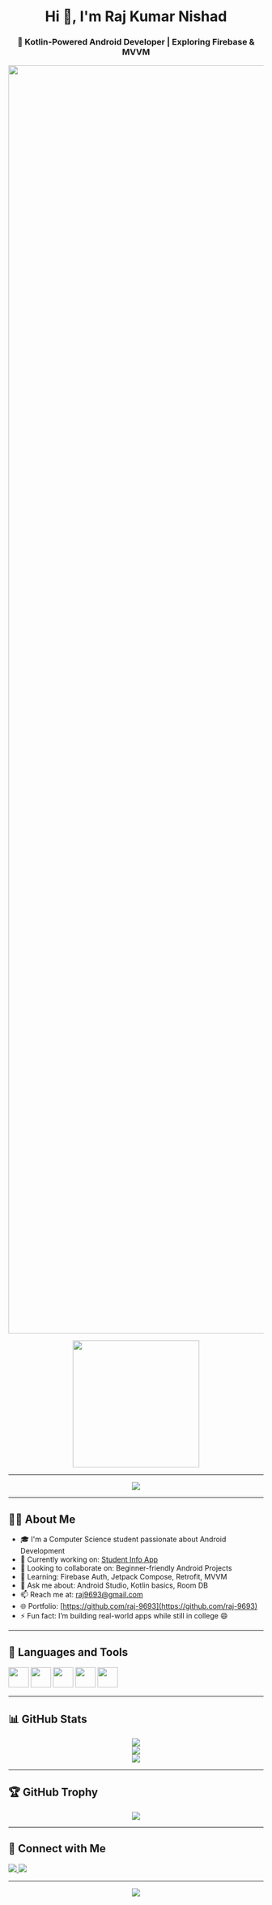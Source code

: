 
<h1 align="center">Hi 👋, I'm Raj Kumar Nishad</h1>
<h3 align="center">🚀 Kotlin-Powered Android Developer | Exploring Firebase & MVVM</h3>
<img src="https://i.postimg.cc/vmPt7Rc3/IMG-20250809-WA0114.jpg" width="2500">

<p align="center">
  <img src="https://media.giphy.com/media/qgQUggAC3Pfv687qPC/giphy.gif" width="250">
</p>

---

<p align="center">
  <img src="https://readme-typing-svg.herokuapp.com?font=Fira+Code&size=22&pause=1000&color=00F7FF&center=true&width=440&lines=Android+Developer+%7C+Kotlin+Lover;Learning+Firebase+and+MVVM;Open+to+Internships+%26+Projects!" />
</p>

---

## 🧑‍💻 About Me

- 🎓 I'm a Computer Science student passionate about Android Development
- 🔭 Currently working on: [Student Info App](https://github.com/raj-9693/Student_info)
- 👯 Looking to collaborate on: Beginner-friendly Android Projects
- 🌱 Learning: Firebase Auth, Jetpack Compose, Retrofit, MVVM
- 💬 Ask me about: Android Studio, Kotlin basics, Room DB
- 📫 Reach me at: [raj9693@gmail.com](mailto:raj9693@gmail.com)
- 🌐 Portfolio: [https://github.com/raj-9693](https://github.com/raj-9693)
- ⚡ Fun fact: I’m building real-world apps while still in college 😄

---

## 🚀 Languages and Tools

<p align="left">
  <img src="https://cdn.jsdelivr.net/gh/devicons/devicon/icons/kotlin/kotlin-original.svg" width="40" height="40"/>
  <img src="https://cdn.jsdelivr.net/gh/devicons/devicon/icons/java/java-original.svg" width="40" height="40"/>
  <img src="https://cdn.jsdelivr.net/gh/devicons/devicon/icons/android/android-original.svg" width="40" height="40"/>
  <img src="https://cdn.jsdelivr.net/gh/devicons/devicon/icons/firebase/firebase-plain.svg" width="40" height="40"/>
  <img src="https://cdn.jsdelivr.net/gh/devicons/devicon/icons/git/git-original.svg" width="40" height="40"/>
</p>

---

## 📊 GitHub Stats

<p align="center">
  <img src="https://github-readme-stats.vercel.app/api?username=raj-9693&show_icons=true&theme=tokyonight" />
  <br>
  <img src="https://github-readme-streak-stats.herokuapp.com/?user=raj-9693&theme=tokyonight" />
  <br>
  <img src="https://github-readme-stats.vercel.app/api/top-langs?username=raj-9693&layout=compact&theme=tokyonight" />
</p>

---

## 🏆 GitHub Trophy

<p align="center">
  <img src="https://github-profile-trophy.vercel.app/?username=raj-9693&theme=tokyonight&no-frame=true&column=6" />
</p>

---

## 🔗 Connect with Me

<p align="left">
  <a href="https://linkedin.com/in/raj-kumar-nishad" target="_blank">
    <img src="https://img.shields.io/badge/LinkedIn-blue?style=flat&logo=linkedin" />
  </a>
  <a href="mailto:raj9693@gmail.com" target="_blank">
    <img src="https://img.shields.io/badge/Gmail-red?style=flat&logo=gmail" />
  </a>
</p>

---

<p align="center">
  <img src="https://komarev.com/ghpvc/?username=raj-9693&label=Profile+Views&color=brightgreen&style=flat" />
</p>

